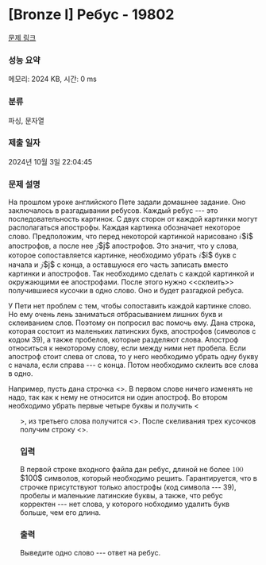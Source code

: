 # [Bronze I] Ребус - 19802 

[문제 링크](https://www.acmicpc.net/problem/19802) 

### 성능 요약

메모리: 2024 KB, 시간: 0 ms

### 분류

파싱, 문자열

### 제출 일자

2024년 10월 3일 22:04:45

### 문제 설명

<p>На прошлом уроке английского Пете задали домашнее задание. Оно заключалось в разгадывании ребусов. Каждый ребус --- это последовательность картинок. С двух сторон от каждой картинки могут располагаться апострофы. Каждая картинка обозначает некоторое слово. Предположим, что перед некоторой картинкой нарисовано <mjx-container class="MathJax" jax="CHTML" style="font-size: 109%; position: relative;"><mjx-math class="MJX-TEX" aria-hidden="true"><mjx-mi class="mjx-i"><mjx-c class="mjx-c1D456 TEX-I"></mjx-c></mjx-mi></mjx-math><mjx-assistive-mml unselectable="on" display="inline"><math xmlns="http://www.w3.org/1998/Math/MathML"><mi>i</mi></math></mjx-assistive-mml><span aria-hidden="true" class="no-mathjax mjx-copytext">$i$</span></mjx-container> апострофов, а после нее <mjx-container class="MathJax" jax="CHTML" style="font-size: 109%; position: relative;"><mjx-math class="MJX-TEX" aria-hidden="true"><mjx-mi class="mjx-i"><mjx-c class="mjx-c1D457 TEX-I"></mjx-c></mjx-mi></mjx-math><mjx-assistive-mml unselectable="on" display="inline"><math xmlns="http://www.w3.org/1998/Math/MathML"><mi>j</mi></math></mjx-assistive-mml><span aria-hidden="true" class="no-mathjax mjx-copytext">$j$</span></mjx-container> апострофов. Это значит, что у слова, которое сопоставляется картинке, необходимо убрать <mjx-container class="MathJax" jax="CHTML" style="font-size: 109%; position: relative;"><mjx-math class="MJX-TEX" aria-hidden="true"><mjx-mi class="mjx-i"><mjx-c class="mjx-c1D456 TEX-I"></mjx-c></mjx-mi></mjx-math><mjx-assistive-mml unselectable="on" display="inline"><math xmlns="http://www.w3.org/1998/Math/MathML"><mi>i</mi></math></mjx-assistive-mml><span aria-hidden="true" class="no-mathjax mjx-copytext">$i$</span></mjx-container> букв с начала и <mjx-container class="MathJax" jax="CHTML" style="font-size: 109%; position: relative;"><mjx-math class="MJX-TEX" aria-hidden="true"><mjx-mi class="mjx-i"><mjx-c class="mjx-c1D457 TEX-I"></mjx-c></mjx-mi></mjx-math><mjx-assistive-mml unselectable="on" display="inline"><math xmlns="http://www.w3.org/1998/Math/MathML"><mi>j</mi></math></mjx-assistive-mml><span aria-hidden="true" class="no-mathjax mjx-copytext">$j$</span></mjx-container> с конца, а оставшуюся его часть записать вместо картинки и апострофов. Так необходимо сделать с каждой картинкой и окружающими ее апострофами. После этого нужно <<склеить>> получившиеся кусочки в одно слово. Оно и будет разгадкой ребуса.</p>

<p>У Пети нет проблем с тем, чтобы сопоставить каждой картинке слово. Но ему очень лень заниматься отбрасыванием лишних букв и склеиванием слов. Поэтому он попросил вас помочь ему. Дана строка, которая состоит из маленьких латинских букв, апострофов (символов с кодом 39), а также пробелов, которые разделяют слова. Апостроф относиться к некоторому слову, если между ними нет пробела. Если апостроф стоит слева от слова, то у него необходимо убрать одну букву с начала, если справа --- с конца. Потом необходимо склеить все слова в одно.</p>

<p>Например, пусть дана строчка <<team ''''school ''olympiad'''>>. В первом слове ничего изменять не надо, так как к нему не относится ни один апостроф. Во втором необходимо убрать первые четыре буквы и получить <<ol>>, из третьего слова получится <<ymp>>. После скеливания трех кусочков получим строку <<teamolymp>>.</p>

### 입력 

 <p>В первой строке входного файла дан ребус, длиной не более <mjx-container class="MathJax" jax="CHTML" style="font-size: 109%; position: relative;"><mjx-math class="MJX-TEX" aria-hidden="true"><mjx-mn class="mjx-n"><mjx-c class="mjx-c31"></mjx-c><mjx-c class="mjx-c30"></mjx-c><mjx-c class="mjx-c30"></mjx-c></mjx-mn></mjx-math><mjx-assistive-mml unselectable="on" display="inline"><math xmlns="http://www.w3.org/1998/Math/MathML"><mn>100</mn></math></mjx-assistive-mml><span aria-hidden="true" class="no-mathjax mjx-copytext">$100$</span></mjx-container> символов, который необходимо решить. Гарантируется, что в строчке присутствуют только апострофы (код символа --- 39), пробелы и маленькие латинские буквы, а также, что ребус корректен --- нет слова, у которого нобходимо удалить букв больше, чем его длина.</p>

### 출력 

 <p>Выведите одно слово --- ответ на ребус.</p>

